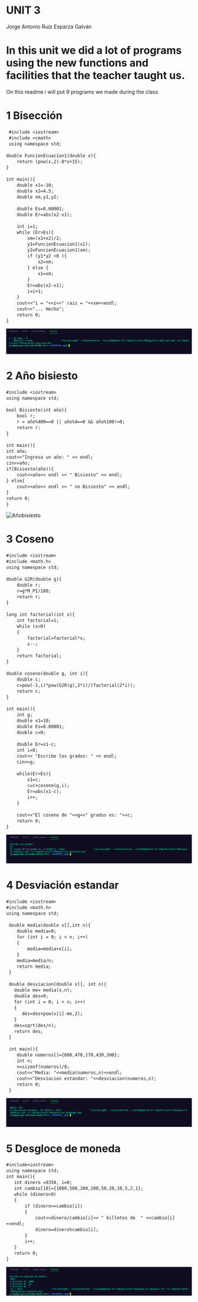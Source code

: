 # UNIT 3 
Jorge Antonio Ruiz Esparza Galván 
# In this unit we did a lot of programs using the new functions and facilities that the teacher taught us. 
On this readme i will put 9 programs we made during the class 
# 1 Bisección 
```
 #include <iostream>
 #include <cmath>
 using namespace std;

double FuncionEcuacion1(double x){
    return (pow(x,2)-8*x+15);
}

int main(){
    double x1=-10;
    double x2=4.5;
    double xm,y1,y2;

    double Es=0.00001;
    double Er=abs(x2-x1);
    
    int i=1;
    while (Er>Es){
        xm=(x1+x2)/2;
        y1=FuncionEcuacion1(x1);
        y2=FuncionEcuacion1(xm);
        if (y1*y2 <0 ){
            x2=xm;
        } else {
            x1=xm;
        }
        Er=abs(x2-x1);
        i=i+1;
    }
    cout<<"i = "<<i<<" raiz = "<<xm<<endl;
    cout<<"... Hecho";
    return 0;
} 
``` 
![biseccion](Imagenes/Biseccion.png) 
# 2 Año bisiesto 
``` 
#include <iostream>
using namespace std;

bool Bisiesto(int año){
    bool r;
    r = año%400==0 || año%4==0 && año%100!=0;
    return r;
}

int main(){
int año;
cout<<"Ingresa un año: " << endl;
cin>>año;
if(Bisiesto(año)){
    cout<<año<< endl << " Bisiesto" << endl;
} else{
    cout<<año<< endl << " no Bisiesto" << endl;
}
return 0;
} 
``` 
![Añobisiesto](Imagenes/Añobisiesto.png) 
# 3 Coseno 
``` 
#include <iostream>
#include <math.h>
using namespace std;

double G2R(double g){
    double r;
    r=g*M_PI/180;
    return r;
}

long int factorial(int x){
    int factorial=1;
    while (x>0)
    {
        factorial=factorial*x;
        x--;
    }
    return factorial;
}

double coseno(double g, int i){
    double c;
    c=pow(-1,i)*pow(G2R(g),2*i)/(factorial(2*i));
    return c;
}

int main(){
    int g;
    double x1=10;
    double Es=0.00001;
    double c=0;

    double Er=x1-c;
    int i=0;
    cout<< "Escribe los grados: " << endl;
    cin>>g;

    while(Er>Es){
        x1=c;
        c=c+coseno(g,i);
        Er=abs(x1-c);
        i++;
    }  
    
    cout<<"El coseno de "<<g<<" grados es: "<<c;
    return 0;
} 
``` 
![Coseno](Imagenes/Coseno.png) 
# 4 Desviación estandar 
``` 
#include <iostream>
#include <math.h>
using namespace std;
 
 double media(double x[],int n){
    double media=0;
    for (int i = 0; i < n; i++)
    {
        media=media+x[i];
    }
    media=media/n;
    return media;
 }

 double desviacion(double x[], int n){
   double me= media(x,n);
   double des=0;
   for (int i = 0; i < n; i++)
   {
      des=des+pow(x[i]-me,2);
   }
   des=sqrt(des/n);
   return des;
 }

 int main(){
    double numeros[]={600,470,170,430,300};
    int n;
    n=sizeof(numeros)/8;
    cout<<"Media: "<<media(numeros,n)<<endl;
    cout<<"Desviacion estandar: "<<desviacion(numeros,n);
    return 0;
 } 
 ``` 
 ![Desviacion](Imagenes/Desviacion.png) 
 # 5 Desgloce de moneda 
 ``` 
 #include<iostream>
using namespace std;
int main(){
    int dinero =8358, i=0;
    int cambio[10]={1000,500,200,100,50,20,10,5,2,1};
    while (dinero>0)
    {
        if (dinero>=cambio[i])
        {
            cout<<dinero/cambio[i]<< " billetes de  " <<cambio[i]<<endl;
            dinero=dinero%cambio[i];
        }
        i++;
    }
    return 0;
}
``` 
![Moneda](Imagenes/Moneda.png) 












 


    
